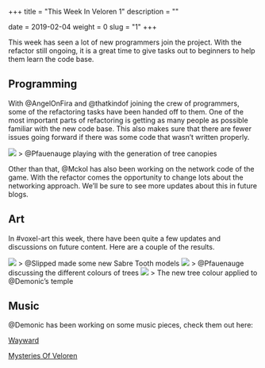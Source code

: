 +++
title = "This Week In Veloren 1"
description = ""

date = 2019-02-04
weight = 0
slug = "1"
+++

This week has seen a lot of new programmers join the project. With the refactor still ongoing, it is a great time to give tasks out to beginners to help them learn the code base.

## Programming
With @AngelOnFira and @thatkindof joining the crew of programmers, some of the refactoring tasks have been handed off to them. One of the most important parts of refactoring is getting as many people as possible familiar with the new code base. This also makes sure that there are fewer issues going forward if there was some code that wasn’t written properly.

<img src="https://cdn.discordapp.com/attachments/481112886308110339/539543160603541520/unknown.png"/>
> @Pfauenauge playing with the generation of tree canopies

Other than that, @Mckol has also been working on the network code of the game. With the refactor comes the opportunity to change lots about the networking approach. We’ll be sure to see more updates about this in future blogs.

## Art
In #voxel-art this week, there have been quite a few updates and discussions on future content. Here are a couple of the results.

<img src="https://cdn.discordapp.com/attachments/449660795857403905/539612690184929291/unknown.png"/>
> @Slipped made some new Sabre Tooth models

<img src="https://cdn.discordapp.com/attachments/449660795857403905/540992346267975706/unknown.png"/>
> @Pfauenauge discussing the different colours of trees

<img src="https://cdn.discordapp.com/attachments/449660795857403905/541202400820854785/unknown.png"/>
> The new tree colour applied to @Demonic’s temple

## Music

@Demonic has been working on some music pieces, check them out here:

[Wayward](https://cdn.discordapp.com/attachments/449655372618137618/539725107967557641/Wayward.ogg)

[Mysteries Of Veloren](https://cdn.discordapp.com/attachments/449655372618137618/539728292354457600/Mysteries_of_Veloren.ogg)
